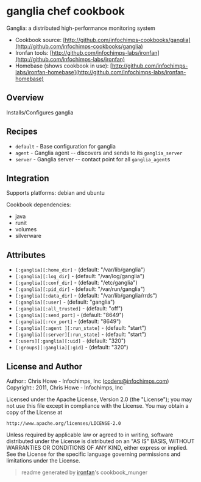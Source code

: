 # ganglia chef cookbook

Ganglia: a distributed high-performance monitoring system

* Cookbook source:   [http://github.com/infochimps-cookbooks/ganglia](http://github.com/infochimps-cookbooks/ganglia)
* Ironfan tools: [http://github.com/infochimps-labs/ironfan](http://github.com/infochimps-labs/ironfan)
* Homebase (shows cookbook in use): [http://github.com/infochimps-labs/ironfan-homebase](http://github.com/infochimps-labs/ironfan-homebase)

## Overview

Installs/Configures ganglia

## Recipes

* `default`                  - Base configuration for ganglia
* `agent`                    - Ganglia agent -- discovers and sends to its `ganglia_server`
* `server`                   - Ganglia server -- contact point for all `ganglia_agent`s

## Integration

Supports platforms: debian and ubuntu

Cookbook dependencies:

* java
* runit
* volumes
* silverware


## Attributes

* `[:ganglia][:home_dir]`             -  (default: "/var/lib/ganglia")
* `[:ganglia][:log_dir]`              -  (default: "/var/log/ganglia")
* `[:ganglia][:conf_dir]`             -  (default: "/etc/ganglia")
* `[:ganglia][:pid_dir]`              -  (default: "/var/run/ganglia")
* `[:ganglia][:data_dir]`             -  (default: "/var/lib/ganglia/rrds")
* `[:ganglia][:user]`                 -  (default: "ganglia")
* `[:ganglia][:all_trusted]`          -  (default: "off")
* `[:ganglia][:send_port]`            -  (default: "8649")
* `[:ganglia][:rcv_port]`             -  (default: "8649")
* `[:ganglia][:agent ][:run_state]`   -  (default: "start")
* `[:ganglia][:server][:run_state]`   -  (default: "start")
* `[:users][:ganglia][:uid]`          -  (default: "320")
* `[:groups][:ganglia][:gid]`         -  (default: "320")

## License and Author

Author::                Chris Howe - Infochimps, Inc (<coders@infochimps.com>)
Copyright::             2011, Chris Howe - Infochimps, Inc

Licensed under the Apache License, Version 2.0 (the "License");
you may not use this file except in compliance with the License.
You may obtain a copy of the License at

    http://www.apache.org/licenses/LICENSE-2.0

Unless required by applicable law or agreed to in writing, software
distributed under the License is distributed on an "AS IS" BASIS,
WITHOUT WARRANTIES OR CONDITIONS OF ANY KIND, either express or implied.
See the License for the specific language governing permissions and
limitations under the License.

> readme generated by [ironfan](http://github.com/infochimps-labs/ironfan)'s cookbook_munger
